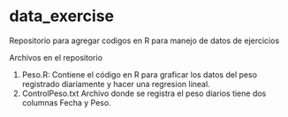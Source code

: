data_exercise
=============

Repositorio para agregar codigos en R para manejo de datos de ejercicios

Archivos en el repositorio
1. Peso.R: Contiene el código en R para graficar los datos del peso registrado diariamente y hacer una regresion lineal.
2. ControlPeso.txt Archivo donde se registra el peso diarios tiene dos columnas Fecha y Peso.
